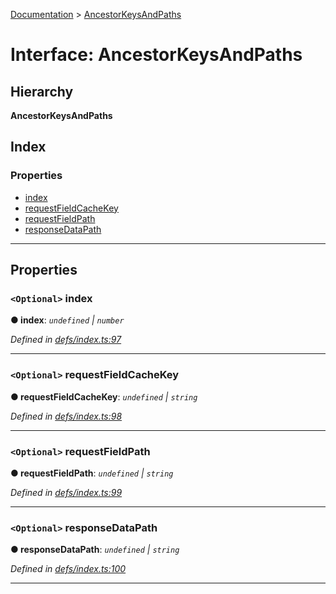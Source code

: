 [Documentation](../README.md) > [AncestorKeysAndPaths](../interfaces/ancestorkeysandpaths.md)

# Interface: AncestorKeysAndPaths

## Hierarchy

**AncestorKeysAndPaths**

## Index

### Properties

* [index](ancestorkeysandpaths.md#index)
* [requestFieldCacheKey](ancestorkeysandpaths.md#requestfieldcachekey)
* [requestFieldPath](ancestorkeysandpaths.md#requestfieldpath)
* [responseDataPath](ancestorkeysandpaths.md#responsedatapath)

---

## Properties

<a id="index"></a>

### `<Optional>` index

**● index**: *`undefined` \| `number`*

*Defined in [defs/index.ts:97](https://github.com/bad-batch/handl/blob/20503ed/packages/cache-manager/src/defs/index.ts#L97)*

___
<a id="requestfieldcachekey"></a>

### `<Optional>` requestFieldCacheKey

**● requestFieldCacheKey**: *`undefined` \| `string`*

*Defined in [defs/index.ts:98](https://github.com/bad-batch/handl/blob/20503ed/packages/cache-manager/src/defs/index.ts#L98)*

___
<a id="requestfieldpath"></a>

### `<Optional>` requestFieldPath

**● requestFieldPath**: *`undefined` \| `string`*

*Defined in [defs/index.ts:99](https://github.com/bad-batch/handl/blob/20503ed/packages/cache-manager/src/defs/index.ts#L99)*

___
<a id="responsedatapath"></a>

### `<Optional>` responseDataPath

**● responseDataPath**: *`undefined` \| `string`*

*Defined in [defs/index.ts:100](https://github.com/bad-batch/handl/blob/20503ed/packages/cache-manager/src/defs/index.ts#L100)*

___

